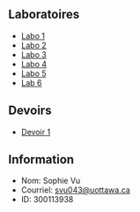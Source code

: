 ## Laboratoires

* [Labo 1](https://github.com/vusophie/csi2532_playground/tree/lab01)
* [Labo 2](https://github.com/vusophie/csi2532_playground/tree/lab02)
* [Labo 3](https://github.com/vusophie/csi2532_playground/blob/lab03/README.md)
* [Labo 4](https://github.com/vusophie/csi2532_playground/tree/lab04)
* [Labo 5](https://github.com/vusophie/csi2532_playground/blob/lab05/README.md)
* [Lab 6](https://github.com/vusophie/csi2532_playground/blob/lab06/README.md)

##  Devoirs
* [Devoir 1](https://github.com/vusophie/csi2532_playground/blob/devoir1/README.md)

## Information
* Nom: Sophie Vu
* Courriel: svu043@uottawa.ca
* ID: 300113938

